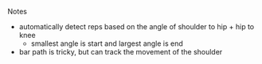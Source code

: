 
Notes

- automatically detect reps based on the angle of shoulder to hip + hip to knee
  - smallest angle is start  and largest angle is end
- bar path is tricky, but can track the movement of the shoulder